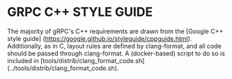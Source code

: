 GRPC C++ STYLE GUIDE
=====================

The majority of gRPC's C++ requirements are drawn from the [Google C++ style
guide] (https://google.github.io/styleguide/cppguide.html). Additionally,
as in C, layout rules are defined by clang-format, and all code
should be passed through clang-format. A (docker-based) script to do
so is included in [tools/distrib/clang\_format\_code.sh]
(../tools/distrib/clang_format_code.sh).
